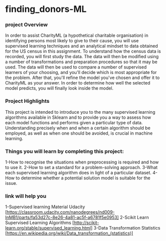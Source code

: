 # finding_donors-ML
### project Overview
In order to assist CharityML (a hypothetical charitable organisation) in identifying persons most likely to give to their cause, you will use supervised learning techniques and an analytical mindset to data obtained for the US census in this assignment. To understand how the census data is recorded, you will first study the data. The data will then be modified using a number of transformations and preparation procedures so that it may be used. The data will then be used to compare a number of supervised learners of your choosing, and you'll decide which is most appropriate for the problem. After that, you'll refine the model you've chosen and offer it to CharityML as your answer. In order to determine how well the selected model predicts, you will finally look inside the model.
### Project Highlights
This project is intended to introduce you to the many supervised learning algorithms available in Sklearn and to provide you a way to assess how each model functions and performs given a particular type of data. Understanding precisely when and when a certain algorithm should be employed, as well as when one should be avoided, is crucial in machine learning.
### Things you will learn by completing this project:
1-How to recognise the situations when preprocessing is required and how to use it.
2-How to set a standard for a problem-solving approach.
3-What each supervised learning algorithm does in light of a particular dataset.
4-How to determine whether a potential solution model is suitable for the issue.
### link will help you 
1-Supervised learning Material Udacity [https://classroom.udacity.com/nanodegrees/nd009-InMB1/parts/fa53d27c-8e26-4a81-ac5f-a6781f5e0953]
2-Scikit Learn Supervised Learning Algorithms [http://scikit-learn.org/stable/supervised_learning.html]
3-Data Transformation Statistics [https://en.wikipedia.org/wiki/Data_transformation_(statistics)]
